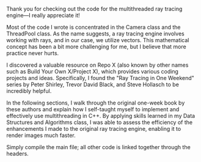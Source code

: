 Thank you for checking out the code for the multithreaded ray tracing engine—I really appreciate it!

Most of the code I wrote is concentrated in the Camera class and the ThreadPool class. As the name suggests, a ray tracing engine involves working with rays, and in our case, we utilize vectors. This mathematical concept has been a bit more challenging for me, but I believe that more practice never hurts.

I discovered a valuable resource on Repo X (also known by other names such as Build Your Own X/Project X), which provides various coding projects and ideas. Specifically, I found the "Ray Tracing in One Weekend" series by Peter Shirley, Trevor David Black, and Steve Hollasch to be incredibly helpful.

In the following sections, I walk through the original one-week book by these authors and explain how I self-taught myself to implement and effectively use multithreading in C++. By applying skills learned in my Data Structures and Algorithms class, I was able to assess the efficiency of the enhancements I made to the original ray tracing engine, enabling it to render images much faster.

Simply compile the main file; all other code is linked together through the headers.
